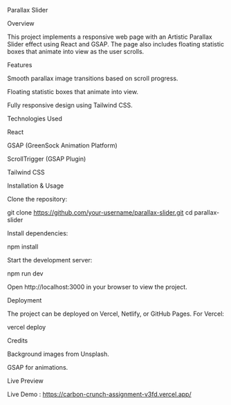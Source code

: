 Parallax Slider

Overview

This project implements a responsive web page with an Artistic Parallax Slider effect using React and GSAP. The page also includes floating statistic boxes that animate into view as the user scrolls.

Features

Smooth parallax image transitions based on scroll progress.

Floating statistic boxes that animate into view.

Fully responsive design using Tailwind CSS.

Technologies Used

React

GSAP (GreenSock Animation Platform)

ScrollTrigger (GSAP Plugin)

Tailwind CSS

Installation & Usage

Clone the repository:

git clone https://github.com/your-username/parallax-slider.git
cd parallax-slider

Install dependencies:

npm install

Start the development server:

npm run dev

Open http://localhost:3000 in your browser to view the project.

Deployment

The project can be deployed on Vercel, Netlify, or GitHub Pages. For Vercel:

vercel deploy

Credits

Background images from Unsplash.

GSAP for animations.

Live Preview

Live Demo : https://carbon-crunch-assignment-v3fd.vercel.app/
